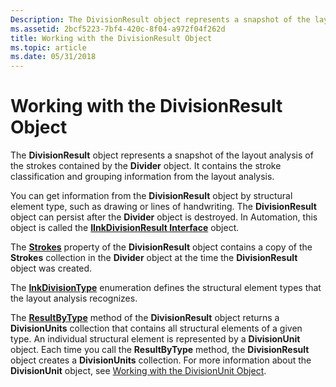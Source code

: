 ```yaml
---
Description: The DivisionResult object represents a snapshot of the layout analysis of the strokes contained by the Divider object. It contains the stroke classification and grouping information from the layout analysis.
ms.assetid: 2bcf5223-7bf4-420c-8f04-a972f04f262d
title: Working with the DivisionResult Object
ms.topic: article
ms.date: 05/31/2018
---
```


# Working with the DivisionResult Object

The **DivisionResult** object represents a snapshot of the layout analysis of the strokes contained by the **Divider** object. It contains the stroke classification and grouping information from the layout analysis.

You can get information from the **DivisionResult** object by structural element type, such as drawing or lines of handwriting. The **DivisionResult** object can persist after the **Divider** object is destroyed. In Automation, this object is called the [**IInkDivisionResult Interface**](/windows/desktop/api/msinkaut15/nn-msinkaut15-iinkdivisionresult) object.

The [**Strokes**](/windows/desktop/api/msinkaut15/nf-msinkaut15-iinkdivisionresult-get_strokes) property of the **DivisionResult** object contains a copy of the **Strokes** collection in the **Divider** object at the time the **DivisionResult** object was created.

The [**InkDivisionType**](https://msdn.microsoft.com/en-us/library/ms694985(v=VS.85).aspx) enumeration defines the structural element types that the layout analysis recognizes.

The [**ResultByType**](/windows/desktop/api/msinkaut15/nf-msinkaut15-iinkdivisionresult-resultbytype) method of the **DivisionResult** object returns a **DivisionUnits** collection that contains all structural elements of a given type. An individual structural element is represented by a **DivisionUnit** object. Each time you call the **ResultByType** method, the **DivisionResult** object creates a **DivisionUnits** collection. For more information about the **DivisionUnit** object, see [Working with the DivisionUnit Object](working-with-the-divisionunit-object.md).

 

 



